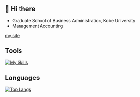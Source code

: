 ## :wave: Hi there
- Graduate School of Business Administration, Kobe University
- Management Accounting

[my site](https://azumaya2126.github.io/mysite/)

## Tools
[![My Skills](https://skillicons.dev/icons?i=r,python,ai,ae)](https://skillicons.dev)

## Languages
[![Top Langs](https://github-readme-stats.vercel.app/api/top-langs/?username=azumaya2126)](https://github.com/anuraghazra/github-readme-stats)

<!---
azumaya2126/azumaya2126 is a ✨ special ✨ repository because its `README.md` (this file) appears on your GitHub profile.
You can click the Preview link to take a look at your changes.
--->
